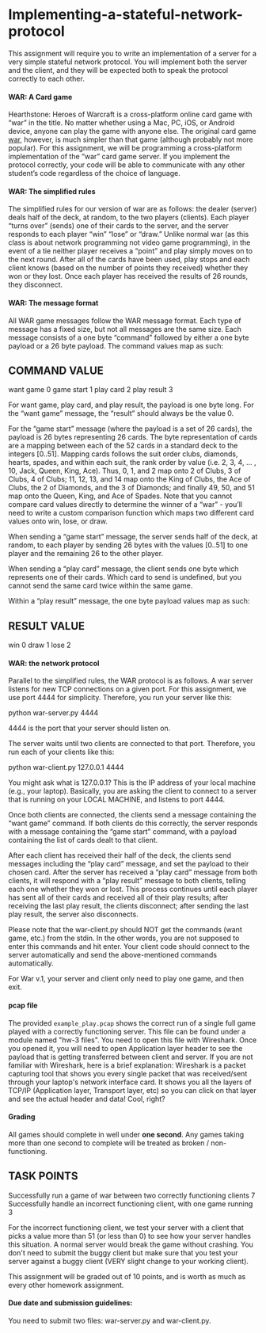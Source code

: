 # Implementing-a-stateful-network-protocol

This assignment will require you to write an implementation of a server for a very simple stateful network protocol. You will implement both the server and the client, and they will be expected both to speak the protocol correctly to each other.

#### WAR: A Card game

Hearthstone: Heroes of Warcraft is a cross-platform online card game with “war” in the title. No matter whether using a Mac, PC, iOS, or Android device, anyone can play the game with anyone else. The original card game [war](https://en.wikipedia.org/wiki/War_(card_game)), however, is much simpler than that game (although probably not more popular). For this assignment, we will be programming a cross-platform implementation of the “war” card game server. If you implement the protocol correctly, your code will be able to communicate with any other student’s code regardless of the choice of language.

#### WAR: The simplified rules

The simplified rules for our version of war are as follows: the dealer (server) deals half of the deck, at random, to the two players (clients). Each player “turns over” (sends) one of their cards to the server, and the server responds to each player “win” “lose” or “draw.” Unlike normal war (as this class is about network programming not video game programming), in the event of a tie neither player receives a “point” and play simply moves on to the next round. After all of the cards have been used, play stops and each client knows (based on the number of points they received) whether they won or they lost. Once each player has received the results of 26 rounds, they disconnect.

#### WAR: The message format

All WAR game messages follow the WAR message format. Each type of message has a fixed size, but not all messages are the same size. Each message consists of a one byte “command” followed by either a one byte payload or a 26 byte payload. The command values map as such:

 

COMMAND        VALUE
-------------------------------  
want game              0
game start               1
play card                  2
play result                3

For want game, play card, and play result, the payload is one byte long. For the “want game” message, the “result” should always be the value 0.

For the “game start” message (where the payload is a set of 26 cards), the payload is 26 bytes representing 26 cards. The byte representation of cards are a mapping between each of the 52 cards in a standard deck to the integers [0..51]. Mapping cards follows the suit order clubs, diamonds, hearts, spades, and within each suit, the rank order by value (i.e. 2, 3, 4, … , 10, Jack, Queen, King, Ace). Thus, 0, 1, and 2 map onto 2 of Clubs, 3 of Clubs, 4 of Clubs; 11, 12, 13, and 14 map onto the King of Clubs, the Ace of Clubs, the 2 of Diamonds, and the 3 of Diamonds; and finally 49, 50, and 51 map onto the Queen, King, and Ace of Spades. Note that you cannot compare card values directly to determine the winner of a “war” - you’ll need to write a custom comparison function which maps two different card values onto win, lose, or draw.

When sending a “game start” message, the server sends half of the deck, at random, to each player by sending 26 bytes with the values [0..51] to one player and the remaining 26 to the other player.

When sending a “play card” message, the client sends one byte which represents one of their cards. Which card to send is undefined, but you cannot send the same card twice within the same game.

Within a “play result” message, the one byte payload values map as such:


RESULT        VALUE
---------------------
win                   0
draw                1
lose                  2

#### WAR: the network protocol

Parallel to the simplified rules, the WAR protocol is as follows. A war server listens for new TCP connections on a given port. For this assignment, we use port 4444 for simplicity. Therefore, you run your server like this:

python war-server.py 4444

4444 is the port that your server should listen on.

The server waits until two clients are connected to that port. Therefore, you run each of your clients like this:

python war-client.py 127.0.0.1 4444

You might ask what is 127.0.0.1? This is the IP address of your local machine (e.g., your laptop). Basically, you are asking the client to connect to a server that is running on your LOCAL MACHINE, and listens to port 4444. 

Once both clients are connected, the clients send a message containing the “want game” command. If both clients do this correctly, the server responds with a message containing the “game start” command, with a payload containing the list of cards dealt to that client.

After each client has received their half of the deck, the clients send messages including the “play card” message, and set the payload to their chosen card. After the server has received a “play card” message from both clients, it will respond with a “play result” message to both clients, telling each one whether they won or lost. This process continues until each player has sent all of their cards and received all of their play results; after receiving the last play result, the clients disconnect; after sending the last play result, the server also disconnects. 

Please note that the war-client.py should NOT get the commands (want game, etc.) from the stdin. In the other words, you are not supposed to enter this commands and hit enter. Your client code should connect to the server automatically and send the above-mentioned commands automatically. 


For War v.1, your server and client only need to play one game, and then exit.

#### pcap file

The provided `example_play.pcap` shows the correct run of a single full game played with a correctly functioning server. This file can be found under a module named "hw-3 files". You need to open this file with Wireshark. Once you opened it, you will need to open Application layer header to see the payload that is getting transferred between client and server. If you are not familiar with Wireshark, here is a brief explanation: Wireshark is a packet capturing tool that shows you every single packet that was received/sent through your laptop's network interface card. It shows you all the layers of TCP/IP (Application layer, Transport layer, etc) so you  can click on that layer and see the actual header and data! Cool, right?

 

#### Grading


All games should complete in well under **one second**. Any games taking more than one second to complete will be treated as broken / non-functioning.

 

TASK                                                                                      POINTS
-----------------------------------------------------------------------------------------------------
Successfully run a game of war between two correctly functioning clients                    7
Successfully handle an incorrect functioning client, with one game running                  3

For the incorrect functioning client, we test your server with a client that picks a value more than 51 (or less than 0) to see how your server handles this situation. A normal server would break the game without crashing. You don't need to submit the buggy client but make sure that you test your server against a buggy client (VERY slight change to your working client). 


This assignment will be graded out of 10 points, and is worth as much as every other homework assignment.

 

#### Due date and submission guidelines:


You need to submit two files: war-server.py and war-client.py. 
